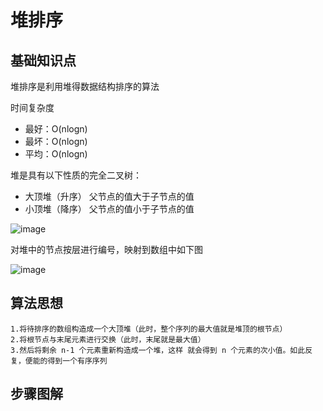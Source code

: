 # 堆排序

## 基础知识点
堆排序是利用堆得数据结构排序的算法

时间复杂度
  * 最好：O(nlogn)
  * 最坏：O(nlogn)
  * 平均：O(nlogn)

堆是具有以下性质的完全二叉树：

* 大顶堆（升序）
  父节点的值大于子节点的值
* 小顶堆（降序）
  父节点的值小于子节点的值
  
![image](https://github.com/gsttkx/interview/assets/158159581/6b942011-884f-4d7a-a0ca-7285cd405623)

对堆中的节点按层进行编号，映射到数组中如下图

![image](https://github.com/gsttkx/interview/assets/158159581/7776eed7-a2eb-4d5c-82ce-9c6ea277ec2e)

## 算法思想

```
1.将待排序的数组构造成一个大顶堆（此时，整个序列的最大值就是堆顶的根节点）
2.将根节点与末尾元素进行交换（此时，末尾就是最大值）
3.然后将剩余 n-1 个元素重新构造成一个堆，这样 就会得到 n 个元素的次小值。如此反复，便能的得到一个有序序列
```

## 步骤图解
